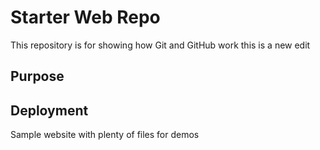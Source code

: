 # Starter Web Repo

This repository is for showing how Git and GitHub work
this is a new edit
## Purpose

## Deployment

Sample website with plenty of files for demos
